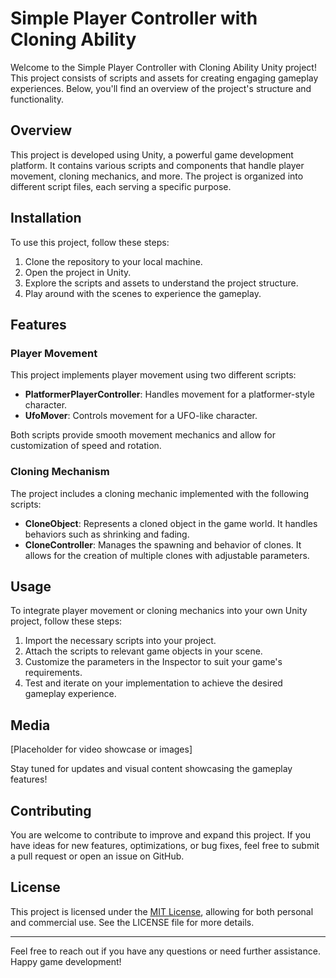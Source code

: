 # Simple Player Controller with Cloning Ability

Welcome to the Simple Player Controller with Cloning Ability Unity project! This project consists of scripts and assets for creating engaging gameplay experiences. Below, you'll find an overview of the project's structure and functionality.

## Overview

This project is developed using Unity, a powerful game development platform. It contains various scripts and components that handle player movement, cloning mechanics, and more. The project is organized into different script files, each serving a specific purpose.

## Installation

To use this project, follow these steps:

1. Clone the repository to your local machine.
2. Open the project in Unity.
3. Explore the scripts and assets to understand the project structure.
4. Play around with the scenes to experience the gameplay.

## Features

### Player Movement

This project implements player movement using two different scripts:

- **PlatformerPlayerController**: Handles movement for a platformer-style character.
- **UfoMover**: Controls movement for a UFO-like character.

Both scripts provide smooth movement mechanics and allow for customization of speed and rotation.

### Cloning Mechanism

The project includes a cloning mechanic implemented with the following scripts:

- **CloneObject**: Represents a cloned object in the game world. It handles behaviors such as shrinking and fading.
- **CloneController**: Manages the spawning and behavior of clones. It allows for the creation of multiple clones with adjustable parameters.

## Usage

To integrate player movement or cloning mechanics into your own Unity project, follow these steps:

1. Import the necessary scripts into your project.
2. Attach the scripts to relevant game objects in your scene.
3. Customize the parameters in the Inspector to suit your game's requirements.
4. Test and iterate on your implementation to achieve the desired gameplay experience.

## Media

[Placeholder for video showcase or images]

Stay tuned for updates and visual content showcasing the gameplay features!

## Contributing

You are welcome to contribute to improve and expand this project. If you have ideas for new features, optimizations, or bug fixes, feel free to submit a pull request or open an issue on GitHub.

## License

This project is licensed under the [MIT License](LICENSE), allowing for both personal and commercial use. See the LICENSE file for more details.

---

Feel free to reach out if you have any questions or need further assistance. Happy game development!
